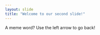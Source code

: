```yaml
---
layout: slide
title: "Welcome to our second slide!"
---
```

A meme word?
Use the left arrow to go back!
